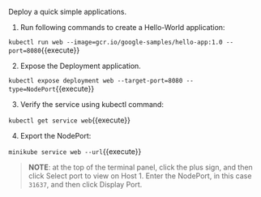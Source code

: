 Deploy a quick simple applications.
1. Run following commands to create a Hello-World application:

`kubectl run web --image=gcr.io/google-samples/hello-app:1.0 --port=8080`{{execute}}

2. Expose the Deployment application.

`kubectl expose deployment web --target-port=8080 --type=NodePort`{{execute}}

3. Verify the service using kubectl command:

`kubectl get service web`{{execute}}

4. Export the NodePort:

`minikube service web --url`{{execute}}

>**NOTE**: at the top of the terminal panel, click the plus sign, and then click Select port to view on Host 1. Enter the NodePort, in this case `31637`, and then click Display Port.
